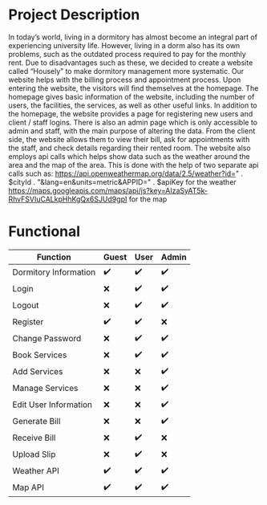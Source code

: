 
# Project Description
In today’s world, living in a dormitory has almost become an integral part of experiencing university life. However, living in a dorm also has its own problems, such as the outdated process required to pay for the monthly rent. Due to disadvantages such as these, we decided to create a website called “Housely” to make dormitory management more systematic. Our website helps with the billing process and appointment process.
Upon entering the website, the visitors will find themselves at the homepage. The homepage gives basic information of the website, including the number of users, the facilities, the services, as well as other useful links. In addition to the homepage, the website provides a page for registering new users and client / staff logins. There is also an admin page which is only accessible to admin and staff, with the main purpose of altering the data. From the client side, the website allows them to view their bill, ask for appointments with the staff, and check details regarding their rented room.
The website also employs api calls which helps show data such as the weather around the area and the map of the area. This is done with the help of two separate api calls such as:
https://api.openweathermap.org/data/2.5/weather?id=" . $cityId . "&lang=en&units=metric&APPID=" . $apiKey for the weather
https://maps.googleapis.com/maps/api/js?key=AIzaSyAT5k-RhvFSVIuCALkpHhKgQx6SJUd9gpI for the map



# Functional
| Function  | Guest | User  | Admin |
| ------------- | ------------- | ------------- | ------------- |
| Dormitory Information  | :heavy_check_mark:  | :heavy_check_mark:  | :heavy_check_mark:  |
| Login  | :x:  |:heavy_check_mark:  | :heavy_check_mark:  |
| Logout  | :x:  |:heavy_check_mark:  | :heavy_check_mark:  |
| Register  | :heavy_check_mark:  | :heavy_check_mark:  | :x:  |
| Change Password  | :x:  |:heavy_check_mark:  | :heavy_check_mark:  |
| Book Services  | :x:  |:heavy_check_mark:  | :heavy_check_mark:  |
| Add Services  | :x:  |:x:  | :heavy_check_mark:  |
| Manage Services  | :x:  |:x:  | :heavy_check_mark:  |
| Edit User Information  | :x:  |:x:  | :heavy_check_mark:  |
| Generate Bill  | :x:  |:x:  | :heavy_check_mark:  |
| Receive Bill  | :x:  | :heavy_check_mark:  |:x:  |
| Upload Slip  | :x:  | :heavy_check_mark:  |:x:  |
| Weather API  | :heavy_check_mark:  | :heavy_check_mark:  |:heavy_check_mark:  |
| Map API  | :heavy_check_mark:  | :heavy_check_mark:  |:heavy_check_mark: |
